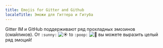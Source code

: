```yaml
---
title: Emojis for Gitter and Github
localeTitle: Эможи для Гиттера и Гитуба
---
```

Gitter IM и GitHub поддерживают ряд прохладных эмозинов (смайликов). От `:sunny:` ![:sunny:](//forum.freecodecamp.com/images/emoji/emoji_one/sunny.png?v=2 ":солнечно:") to `:poop:` ![:poop:](//forum.freecodecamp.com/images/emoji/emoji_one/poop.png?v=2 ": Кормы:") вы можете выразить целый ряд эмоций!